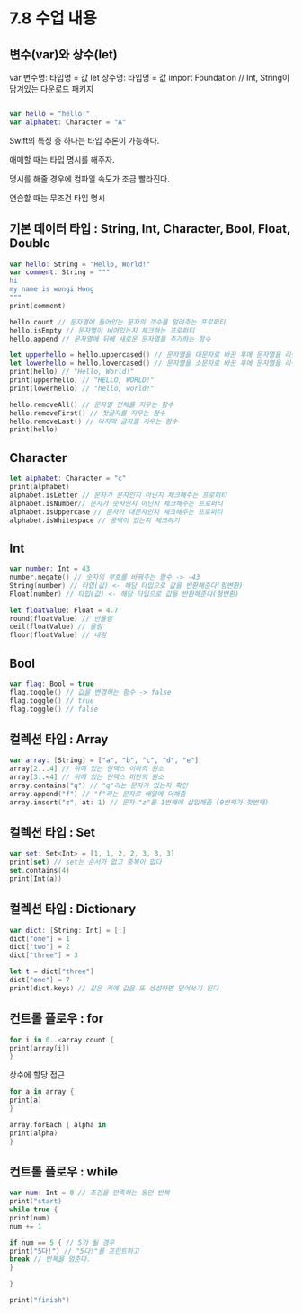 7.8 수업 내용
==

변수(var)와 상수(let)
----
var 변수명: 타입명 = 값
let 상수명: 타입명 = 값 
import Foundation // Int, String이 담겨있는 다운로드 패키지 


```swift

var hello = "hello!"
var alphabet: Character = "A"
```
Swift의 특징 중 하나는 타입 추론이 가능하다.  

애매할 때는 타입 명시를 해주자.  

명시를 해줄 경우에 컴파일 속도가 조금 빨라진다.

연습할 때는 무조건 타입 명시


기본 데이터 타입 : String, Int, Character, Bool, Float, Double
---

```swift
var hello: String = "Hello, World!"
var comment: String = """
hi
my name is wongi Hong
"""
print(comment)
```

```swift
hello.count // 문자열에 들어있는 문자의 갯수를 알려주는 프로퍼티
hello.isEmpty // 문자열이 비어있는지 체크하는 프로퍼티 
hello.append // 문자열에 뒤에 새로운 문자열을 추가하는 함수 
```

```swift
let upperhello = hello.uppercased() // 문자열을 대문자로 바꾼 후에 문자열을 리턴하는 함수
let lowerhello = hello.lowercased() // 문자열을 소문자로 바꾼 후에 문자열을 리턴하는 함수 
print(hello) // "Hello, World!"
print(upperhello) // "HELLO, WORLD!"
print(lowerhello) // "hello, world!"
```

```swift
hello.removeAll() // 문자열 전체를 지우는 함수
hello.removeFirst() // 첫글자를 지우는 함수 
hello.removeLast() // 마지막 글자를 지우는 함수
print(hello)
```

Character
---

```swift
let alphabet: Character = "c"
print(alphabet)
alphabet.isLetter // 문자가 문자인지 아닌지 체크해주는 프로퍼티
alphabet.isNumber// 문자가 숫자인지 아닌지 체크해주는 프로퍼티
alphabet.isUppercase // 문자가 대문자인지 체크해주는 프로퍼티
alphabet.isWhitespace // 공백이 있는지 체크하기
```
Int
---
```swift
var number: Int = 43
number.negate() // 숫자의 부호를 바꿔주는 함수 -> -43
String(number) // 타입(값) <- 해당 타입으로 값을 반환해준다(형변환)
Float(number) // 타입(값) <- 해당 타입으로 값을 반환해준다(형변환)

let floatValue: Float = 4.7
round(floatValue) // 반올림
ceil(floatValue) // 올림
floor(floatValue) // 내림
```

Bool
---
```swift
var flag: Bool = true
flag.toggle() // 값을 변경하는 함수 -> false 
flag.toggle() // true
flag.toggle() // false
```

컬렉션 타입 : Array
---
```swift
var array: [String] = ["a", "b", "c", "d", "e"]
array[2...4] // 뒤에 있는 인덱스 이하의 원소
array[3..<4] // 뒤에 있는 인덱스 미만의 원소
array.contains("q") // "q"라는 문자가 있는지 확인
array.append("f") // "f"라는 문자르 배열에 더해줌
array.insert("z", at: 1) // 문자 "z"를 1번째에 삽입해줌 (0번째가 첫번째)
```

컬렉션 타입 : Set
---
```swift
var set: Set<Int> = [1, 1, 2, 2, 3, 3, 3] 
print(set) // set는 순서가 없고 중복이 없다 
set.contains(4)
print(Int(a))
```

컬렉션 타입 : Dictionary 
---
```swift
var dict: [String: Int] = [:] 
dict["one"] = 1
dict["two"] = 2
dict["three"] = 3

let t = dict["three"]
dict["one"] = 7
print(dict.keys) // 같은 키에 값을 또 생성하면 덮어쓰기 된다 
```

컨트롤 플로우 : for
---
```swift
for i in 0..<array.count {
print(array[i])
}
```

상수에 할당 접근
```swift
for a in array {
print(a)
}
```

```swift
array.forEach { alpha in 
print(alpha)
}
```

컨트롤 플로우 : while
---
```swift
var num: Int = 0 // 조건을 만족하는 동안 반복 
print("start)
while true { 
print(num)
num += 1

if num == 5 { // 5가 될 경우 
print("5다!") // "5다!"를 프린트하고
break // 반복을 멈춘다.
}

}

print("finish")
```








